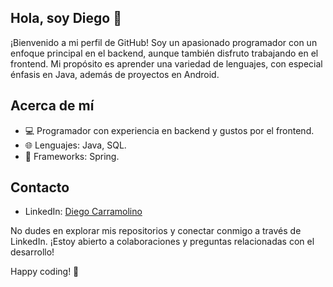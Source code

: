 ## Hola, soy Diego 👋

¡Bienvenido a mi perfil de GitHub! Soy un apasionado programador con un enfoque principal en el backend, aunque también disfruto trabajando en el frontend. Mi propósito es aprender una variedad de lenguajes, con especial énfasis en Java, además de proyectos en Android.

## Acerca de mí
- 💻 Programador con experiencia en backend y gustos por el frontend.
- 🌐 Lenguajes: Java, SQL.
- 🚀 Frameworks: Spring.
  
## Contacto
- LinkedIn: [Diego Carramolino](https://www.linkedin.com/in/diego-carramolino-romero/)

No dudes en explorar mis repositorios y conectar conmigo a través de LinkedIn. ¡Estoy abierto a colaboraciones y preguntas relacionadas con el desarrollo!

Happy coding! 🚀


<!--
**MrWiskers06/MrWiskers06** is a ✨ _special_ ✨ repository because its `README.md` (this file) appears on your GitHub profile.

Here are some ideas to get you started:

- 🔭 I’m currently working on ...
- 🌱 I’m currently learning ...
- 👯 I’m looking to collaborate on ...
- 🤔 I’m looking for help with ...
- 💬 Ask me about ...
- 📫 How to reach me: ...
- 😄 Pronouns: ...
- ⚡ Fun fact: ...
-->
